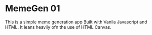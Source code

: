 # MemeGen 01

This is a simple meme generation app Built with Vanila Javascript and HTML. It leans heavily ofn the use of HTML Canvas.
